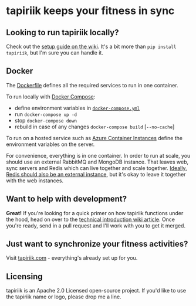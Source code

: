 # tapiriik keeps your fitness in sync

## Looking to run tapiriik locally?

Check out the [setup guide on the wiki](https://github.com/cpfair/tapiriik/wiki/Running-tapiriik-locally). It's a bit more than `pip install tapiriik`, but I'm sure you can handle it.

## Docker

The [Dockerfile](Dockerfile) defines all the required services to run in one container.

To run locally with [Docker Compose](https://docs.docker.com/compose/):

- define environment variables in [`docker-compose.yml`](docker-compose.yml)
- run `docker-compose up -d`
- stop `docker-compose down`
- rebuild in case of any changes `docker-compose build` [`--no-cache`]

To run on a hosted service such as
[Azure Container Instances](https://azure.microsoft.com/en-us/services/container-instances/)
define the environment variables on the server.

For convenience, everything is in one container.
In order to run at scale,
you should use an external RabbitMQ and MongoDB instance.
That leaves web, sync servers and Redis which can live together and scale together.
[Ideally, Redis should also be an external instance](https://github.com/cpfair/tapiriik/wiki/tapiriik.com-infrastructure#web),
but it's okay to leave it together with the web instances.

## Want to help with development?

**Great!** If you're looking for a quick primer on how tapiriik functions under the hood, head on over to the [technical introduction wiki article](https://github.com/cpfair/tapiriik/wiki/tapiriik-internals). Once you're ready, send in a pull request and I'll work with you to get it merged.

## Just want to synchronize your fitness activities?

Visit [tapiriik.com](https://tapiriik.com) - everything's already set up for you.

## Licensing

tapiriik is an Apache 2.0 Licensed open-source project. If you'd like to use the tapiriik name or logo, please drop me a line.
